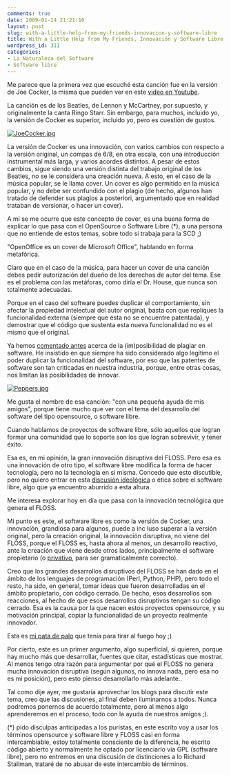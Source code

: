 ```yaml
---
comments: true
date: 2009-01-14 21:21:16
layout: post
slug: with-a-little-help-from-my-friends-innovacion-y-software-libre
title: With a Little Help from My Friends, Innovación y Software Libre
wordpress_id: 311
categories:
- La Naturaleza del Software
- Software libre
---
```


Me parece que la primera vez que escuché esta canción fue en la versión de Joe Cocker, la misma que pueden ver en este [video en Youtube](http://www.youtube.com/watch?v=6FMq0iDX1yE).

La canción es de los Beatles, de Lennon y McCartney, por supuesto, y originalmente la canta Ringo Starr. Sin embargo, para muchos, incluido yo, la versión de Cocker es superior, incluido yo, pero es cuestión de gustos.

[![JoeCocker.jpg](/images/JoeCocker.jpg)](http://www.lnds.net/images/JoeCocker.jpg)

  


La versión de Cocker es una innovación, con varios cambios con respecto a la versión original,  un compas de 6/8, en otra escala, con una introducción instrumental más larga, y varios acordes distintos. A pesar de estos cambios, sigue siendo una versión distinta del trabajo original de los Beatles, no se le considera una creación nueva. A esto, en el caso de la música popular, se le llama cover. Un cover es algo permitido en la música popular, y no debe ser confundido con el plagio (de hecho, algunos han tratado de defender sus plagios a posteriori, argumentado que en realidad trataban de versionar, o hacer un cover).

A mi se me ocurre que este concepto de cover, es una buena forma de explicar lo que pasa con el OpenSource o Software Libre (*), a una persona que no entiende de estos temas, sobre todo si trabaja para la SCD ;)

"OpenOffice es un cover de Microsoft Office", hablando en forma metafórica.

Claro que en el caso de la música, para hacer un cover de una canción debes pedir autorización del dueño de los derechos de autor del tema. Ese es el problema con las metáforas, como diría el Dr. House, que nunca son totalmente adecuadas.

Porque en el caso del software puedes duplicar el comportamiento, sin afectar la propiedad intelectual del autor original, basta con que repliques la funcionalidad externa (siempre que ésta no se encuentre patentada), y demostrar que el código que sustenta esta nueva funcionalidad no es el mismo que el original.

Ya hemos [comentado antes](http://www.lnds.net/2007/01/plagio-de-software.html) acerca de la (im)posibilidad de plagiar en software. He insistido en que siempre ha sido considerado algo legítimo el poder duplicar la funcionalidad del software, por eso que las patentes de software son tan criticadas en nuestra industria, porque, entre otras cosas, nos limitan las posibilidades de innovar.

  


[![Peppers.jpg](/images/Peppers.jpg)](http://www.lnds.net/images/Peppers.jpg)

Me gusta el nombre de esa canción: "con una pequeña ayuda de mis amigos", porque tiene mucho que ver con el tema del desarrollo del software del tipo opensource, o software libre.

Cuando hablamos de proyectos de software libre, sólo aquellos que logran formar una comunidad que lo soporte son los que logran sobrevivir, y tener éxito.

Esa es, en mi opinión, la gran innovación disruptiva del FLOSS. Pero esa es una innovación de otro tipo, el software libre modifica la forma de hacer tecnología, pero no la tecnología en sí misma. Concedo que esto discutible, pero no quiero entrar en esta [discusión ideológica](http://www.lnds.net/2006/01/el-free-software-como-ideologia.html) o ética sobre el software libre, algo que ya encuentro aburrido a esta altura.

Me interesa explorar hoy en día que pasa con la innovación tecnológica que genera el FLOSS.

Mi punto es este, el software libre es como la versión de Cocker, una innovación, grandiosa para algunos, puede a inc
luso superar a la versión original, pero la creación original, la innovación disruptiva, no viene del FLOSS, porque el FLOSS es, hasta ahora al menos, un desarrollo reactivo, ante la creación que viene desde otros lados, principalmente el software propietario (o [privativo](http://www.rae2.es/privativo), para ser gramaticalmente correcto).

Creo que los grandes desarrollos disruptivos del FLOSS se han dado en el ámbito de los lenguajes de programación (Perl, Python, PHP), pero todo el resto, ha sido, en general, tomar ideas que fueron desarrolladas en el ámbito propietario, con código cerrado. De hecho, esos desarrollos son reacciones, al hecho de que esos desarrollos disruptivos tengan su código cerrado. Esa es la causa por la que nacen estos proyectos opensource, y su motivación principal, copiar la funcionalidad de un proyecto realmente innovador.

Esta es [mi pata de palo](http://www.lnds.net/2009/01/una-pata-de-palo-al-fuego.html) que tenía para tirar al fuego hoy ;)

Por cierto, este es un primer argumento, algo superficial, si quieren, porque hay mucho más que desarrollar, fuentes que citar, estadísticas que mostrar. Al menos tengo otra razón para argumentar por qué el FLOSS no genera mucha innovación disruptiva (según algunos, no innova nada, pero esa no es mi posición), pero esto pienso desarrollarlo más adelante..

Tal como dije ayer, me gustaría aprovechar los blogs para discutir este tema, creo que las discusiones, al final deben iluminarnos a todos. Nunca podremos ponernos de acuerdo totalmente, pero al menos algo aprenderemos en el proceso, todo con la ayuda de nuestros amigos ;).

  


(*) pido disculpas anticipadas a los puristas, en este escrito voy a usar los términos opensource y software libre y FLOSS casi en forma intercambiable, estoy totalmente consciente de la diferencia, he escrito código abierto y normalmente he optado por licenciarlo via GPL (software libre), pero no entremos en una discusión de distinciones a lo Richard Stallman, trataré de no abusar de este intercambio de términos.




